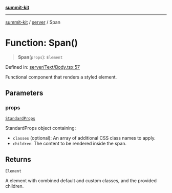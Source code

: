 [**summit-kit**](../../README.md)

***

[summit-kit](../../modules.md) / [server](../README.md) / Span

# Function: Span()

> **Span**(`props`): `Element`

Defined in: [server/Text/Body.tsx:57](https://github.com/andrewgremlich/summit-kit/blob/e338352e6775d6ff5fd0f151c4c09cd1aa7a8540/src/react/server/Text/Body.tsx#L57)

Functional component that renders a styled <span> element.

## Parameters

### props

[`StandardProps`](../type-aliases/StandardProps.md)

StandardProps object containing:
  - `classes` (optional): An array of additional CSS class names to apply.
  - `children`: The content to be rendered inside the span.

## Returns

`Element`

A <span> element with combined default and custom classes, and the provided children.
